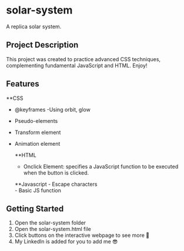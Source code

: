 # solar-system

A replica solar system.

## Project Description

This project was created to practice advanced CSS techniques, 
complementing fundamental JavaScript and HTML. Enjoy!

## Features

**CSS
- @keyframes
  -Using orbit, glow
- Pseudo-elements
- Transform element
- Animation element

  **HTML
    - Onclick Element: specifies a JavaScript function to be executed when the button is clicked.
  
    **Javascript
      - Escape characters \
      - Basic JS function

## Getting Started

1) Open the solar-system folder
2) Open the solar-system.html file
3) Click buttons on the interactive webpage to see more 💯
4) My LinkedIn is added for you to add me 😎
